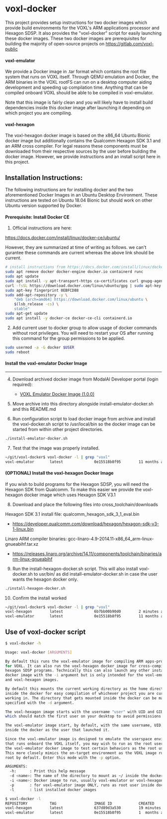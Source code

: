 # voxl-docker

This project provides setup instructions for two docker images which provide build environments for the VOXL's ARM applications processor and Hexagon SDSP. It also provides the "voxl-docker" script for easily launching these docker images. These two docker images are prerequisites for building the majority of open-source projects on https://gitlab.com/voxl-public

#### voxl-emulator

We provide a Docker image in .tar format which contains the root file system that runs on VOXL itself. Through QEMU emulation and Docker, the ARM binaries in the VOXL rootFS can run on a desktop computer aiding development and speeding up compilation time. Anything that can be compiled onboard VOXL should be able to be compiled in voxl-emulator.

Note that this image is fairly clean and you will likely have to install build dependencies inside this docker image after launching it depending on which project you are compiling.

#### voxl-hexagon

The voxl-hexagon docker image is based on the x86_64 Ubuntu Bionic docker image but additionally contains the Qualcomm Hexagon SDK 3.1 and an ARM cross compiler. For legal reasons these components must be downloaded from their respective sources by the user before building the docker image. However, we provide instructions and an install script here in this project.



## Installation Instructions:

The following instructions are for installing docker and the two aforementioned Docker Images in an Ubuntu Desktop Environment. These instructions are tested on Ubuntu 18.04 Bionic but should work on other Ubuntu version supported by Docker.


#### Prerequisite: Install Docker CE

1) Official instructions are here:

https://docs.docker.com/install/linux/docker-ce/ubuntu/

However, they are summarized at time of writing as follows. we can't gurantee these commands are current whereas the above link should be current.

```bash
# install instructions from https://docs.docker.com/install/linux/docker-ce/ubuntu/
sudo apt remove docker docker-engine docker.io containerd runc
sudo apt update
sudo apt install -y apt-transport-https ca-certificates curl gnupg-agent software-properties-common
curl -fsSL https://download.docker.com/linux/ubuntu/gpg | sudo apt-key add -
sudo apt-key fingerprint 0EBFCD88
sudo add-apt-repository -y \
    "deb [arch=amd64] https://download.docker.com/linux/ubuntu \
    $(lsb_release -cs) \
    stable"
sudo apt-get update
sudo apt install -y docker-ce docker-ce-cli containerd.io
```

2) Add current user to docker group to allow usage of docker commands without root privileges. You will need to restart your OS after running this command for the group permissions to be applied.

```bash
sudo usermod -a -G docker $USER
sudo reboot
```



#### Install the voxl-emulator Docker Image
------------------------------

4) Download archived docker image from ModalAI Developer portal (login required):
    * [VOXL Emulator Docker Image (1.0.0)](https://developer.modalai.com/asset/eula-download/3)

5) Move archive into this directory alongside install-emulator-docker.sh and this README.md

6) Run configuration script to load docker image from archive and install the voxl-docker.sh script to /usr/local/bin so the docker image can be started from within other project directories.

```bash
./install-emulator-docker.sh
```

7) Test that the image was properly installed.

```bash
~/git/voxl-docker$ voxl-docker -l | grep "voxl"
voxl-emulator       latest              0e15518b8f95        11 months ago       1.26GB
```

#### (OPTIONAL) Install the voxl-hexagon Docker Image

If you wish to build programs for the Hexagon SDSP, you will need the Hexagon SDK from Qualcomm. To make this easier we provide the voxl-hexagon docker image which uses Hexagon SDK V3.1


8) Download and place the following files into cross_toolchain/downloads

Hexagon SDK 3.1 install file: qualcomm_hexagon_sdk_3_1_eval.bin

* https://developer.qualcomm.com/download/hexagon/hexagon-sdk-v3-1-linux.bin

Linaro ARM compiler binaries: gcc-linaro-4.9-2014.11-x86_64_arm-linux-gnueabihf.tar.xz

* https://releases.linaro.org/archive/14.11/components/toolchain/binaries/arm-linux-gnueabihf

9) Run the install-hexagon-docker.sh script. This will also install voxl-docker.sh to usr/bin/ as did install-emulator-docker.sh in case the user wants the hexagon docker only.

```bash
./install-hexagon-docker.sh
```

10) Confirm the install worked

```bash
~/git/voxl-docker$ voxl-docker -l | grep "voxl"
voxl-hexagon        latest              6b7bb00b90d0        2 minutes ago       5.21GB
voxl-emulator       latest              0e15518b8f95        11 months ago       1.26GB
```



## Use of voxl-docker script

```bash
$ voxl-docker -h

Usage: voxl-docker [ARGUMENTS]

By default this runs the voxl-emulator image for compiling ARM apps-proc code
for VOXL. It can also run the voxl-hexagon docker image for cross-compiling
hexagon SDSP programs. Technically this can also launch any other installed
docker image with the -i argument but is only intended for the voxl-emulator
and voxl-hexagon images.

By default this mounts the current working directory as the home directory
inside the docker for easy compilation of whichever project you are currently
working in. The directory that gets mounted inside the docker can be manually
specified with the -d argument.

The voxl-hexagon image starts with the username "user" with UID and GID 1000
which should match the first user on your desktop to avoid permissions issues.

The voxl-emulator image start, by default, with the same username, UID, and GID
inside the docker as the user that launched it.

Since the voxl-emulator image is designed to emulate the userspace environment
that runs onboard the VOXL itself, you may wish to run as the root user inside
the voxl-emulator docker image to test certain behaviors as the root user.
This more closely mimics the on-target environment as the VOXL image runs as
root by default. Enter this mode with the -p option.

ARGUMENTS:
  -h:      : Print this help message
  -d <name>: The name of the directory to mount as ~/ inside the docker
  -i <name>: Docker image to run, usually voxl-emulator or voxl-hexagon
  -p       : for voxl-emulator image ONLY, runs as root user inside docker
  -l       : list installed docker images
```

```bash
$ voxl-docker -l
REPOSITORY          TAG                 IMAGE ID            CREATED             SIZE
voxl-hexagon        latest              637d89d3a530        19 minutes ago      5.28GB
voxl-emulator       latest              0e15518b8f95        1  months ago       1.26GB
```
